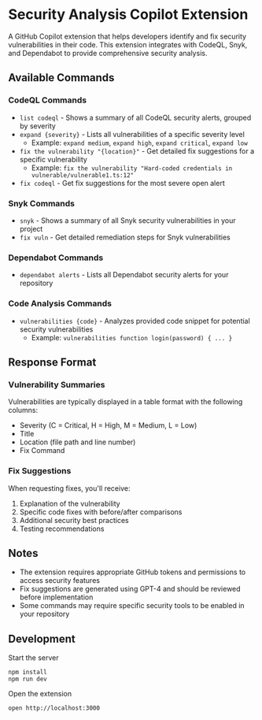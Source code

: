 # Security Analysis Copilot Extension

A GitHub Copilot extension that helps developers identify and fix security vulnerabilities in their code. This extension integrates with CodeQL, Snyk, and Dependabot to provide comprehensive security analysis.

## Available Commands

### CodeQL Commands

- `list codeql` - Shows a summary of all CodeQL security alerts, grouped by severity
- `expand {severity}` - Lists all vulnerabilities of a specific severity level
  - Example: `expand medium`, `expand high`, `expand critical`, `expand low`
- `fix the vulnerability "{location}"` - Get detailed fix suggestions for a specific vulnerability
  - Example: `fix the vulnerability "Hard-coded credentials in vulnerable/vulnerable1.ts:12"`
- `fix codeql` - Get fix suggestions for the most severe open alert

### Snyk Commands

- `snyk` - Shows a summary of all Snyk security vulnerabilities in your project
- `fix vuln` - Get detailed remediation steps for Snyk vulnerabilities

### Dependabot Commands

- `dependabot alerts` - Lists all Dependabot security alerts for your repository

### Code Analysis Commands

- `vulnerabilities {code}` - Analyzes provided code snippet for potential security vulnerabilities
  - Example: `vulnerabilities function login(password) { ... }`

## Response Format

### Vulnerability Summaries
Vulnerabilities are typically displayed in a table format with the following columns:
- Severity (C = Critical, H = High, M = Medium, L = Low)
- Title
- Location (file path and line number)
- Fix Command

### Fix Suggestions
When requesting fixes, you'll receive:
1. Explanation of the vulnerability
2. Specific code fixes with before/after comparisons
3. Additional security best practices
4. Testing recommendations

## Notes

- The extension requires appropriate GitHub tokens and permissions to access security features
- Fix suggestions are generated using GPT-4 and should be reviewed before implementation
- Some commands may require specific security tools to be enabled in your repository

## Development

Start the server
```
npm install
npm run dev
```

Open the extension
```
open http://localhost:3000
```
